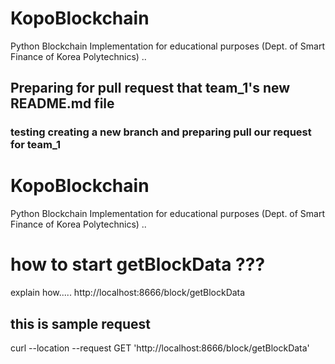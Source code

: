 # KopoBlockchain
Python Blockchain Implementation for educational purposes (Dept. of Smart Finance of Korea Polytechnics)
..
## Preparing for pull request that team_1's new README.md file 
### testing creating a new branch and preparing pull our request for team_1 

# KopoBlockchain
Python Blockchain Implementation for educational purposes (Dept. of Smart Finance of Korea Polytechnics)
..
# how to start getBlockData ???
explain how.....
http://localhost:8666/block/getBlockData

## this is sample request
curl --location --request GET 'http://localhost:8666/block/getBlockData'
